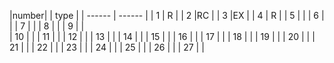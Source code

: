 |number|  | type |
| ------ | ------ |
| 1 | R |
| 2 |RC |
| 3 |EX |
| 4 | R |
| 5 |   |
| 6 |   |
| 7 |   |
| 8 |   |
| 9 |   |  
| 10 |  | 
| 11 |  |
| 12 |  |
| 13 |  |
| 14 |  |
| 15 |  |
| 16 |  |
| 17 |  |
| 18 |  |
| 19 |  |
| 20 |  |
| 21 |  |
| 22 |  |
| 23 |  |
| 24 |  |
| 25 |  |
| 26 |  |
| 27 |  |
